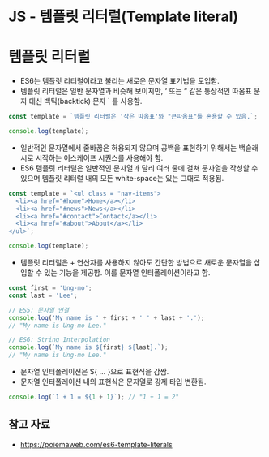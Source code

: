 # JS - 템플릿 리터럴(Template literal)

# 템플릿 리터럴

- ES6는 템플릿 리터럴이라고 불리는 새로운 문자열 표기법을 도입함.
- 템플릿 리터럴은 일반 문자열과 비슷해 보이지만, ‘ 또는 “ 같은 통상적인 따옴표 문자 대신 백틱(backtick) 문자 ` 를 사용함.

```jsx
const template = `템플릿 리터럴은 '작은 따옴표'와 "큰따옴표"를 혼용할 수 있음.`;

console.log(template);
```

- 일반적인 문자열에서 줄바꿈은 허용되지 않으며 공백을 표현하기 위해서는 백슬래시로 시작하는 이스케이프 시퀀스를 사용해야 함.
- ES6 템플릿 리터럴은 일반적인 문자열과 달리 여러 줄에 걸쳐 문자열을 작성할 수 있으며 템플릿 리터럴 내의 모든 white-space는 있는 그대로 적용됨.

```jsx
const template = `<ul class = "nav-items">
  <li><a href="#home">Home</a></li>
  <li><a href="#news">News</a></li>
  <li><a href="#contact">Contact</a></li>
  <li><a href="#about">About</a></li>
</ul>`;

console.log(template);
```

- 템플릿 리터럴은 + 연산자를 사용하지 않아도 간단한 방법으로 새로운 문자열을 삽입할 수 있는 기능을 제공함. 이를 문자열 인터폴레이션이라고 함.

```jsx
const first = 'Ung-mo';
const last = 'Lee';

// ES5: 문자열 연결
console.log('My name is ' + first + ' ' + last + '.');
// "My name is Ung-mo Lee."

// ES6: String Interpolation
console.log(`My name is ${first} ${last}.`);
// "My name is Ung-mo Lee."
```

- 문자열 인터폴레이션은 ${ … }으로 표현식을 감쌈.
- 문자열 인터폴레이션 내의 표현식은 문자열로 강제 타입 변환됨.

```jsx
console.log(`1 + 1 = ${1 + 1}`); // "1 + 1 = 2"
```

## 참고 자료

- https://poiemaweb.com/es6-template-literals